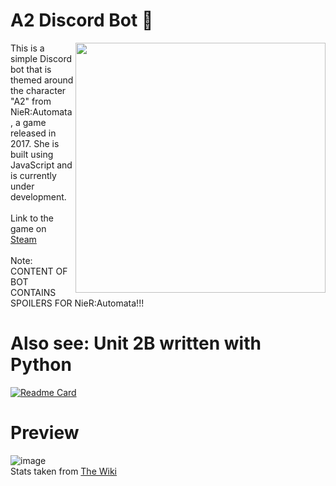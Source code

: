 # A2 Discord Bot :cherry_blossom:
<img src="https://user-images.githubusercontent.com/72495327/125176328-70614b80-e1ca-11eb-823f-3cff365a5a61.gif" align=right width=400>
This is a simple Discord bot that is themed around the character "A2" from NieR:Automata, a game released in 2017. She is built using JavaScript and is currently under development.
<br><br>
Link to the game on <a href="https://store.steampowered.com/agecheck/app/524220/">Steam</a>
<br><br>
Note: CONTENT OF BOT CONTAINS SPOILERS FOR NieR:Automata!!!

# Also see: Unit 2B written with Python
[![Readme Card](https://github-readme-stats.vercel.app/api/pin/?username=Thassanai546&repo=2B-Discord-Bot&theme=ayu-mirage)](https://github.com/Thassanai546/2B-Discord-Bot)

# Preview
![image](https://user-images.githubusercontent.com/72495327/125179030-5895c180-e1e2-11eb-9ad5-766f36c196e9.png)
<br>
Stats taken from <a href="https://nier.fandom.com/wiki/YoRHa_Type_A_No.2">The Wiki</a>
